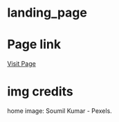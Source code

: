# landing_page

# Page link
[Visit Page](https://parzivalcen.github.io/landing_page/)

# img credits

home image: Soumil Kumar - Pexels.

